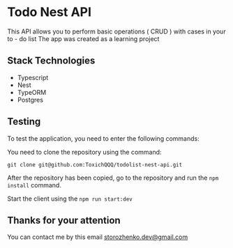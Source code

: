 # Todo Nest API 

This API allows you to perform basic operations ( CRUD ) with cases in your to - do list
The app was created as a learning project

## Stack Technologies

- Typescript
- Nest
- TypeORM
- Postgres

## Testing

To test the application, you need to enter the following commands:

You need to clone the repository using the command:

`git clone git@github.com:ToxichQQQ/todolist-nest-api.git`

After the repository has been copied, go to the repository and run the `npm install` command.

Start the client using the `npm run start:dev`

## Thanks for your attention

You can contact me by this email storozhenko.dev@gmail.com
